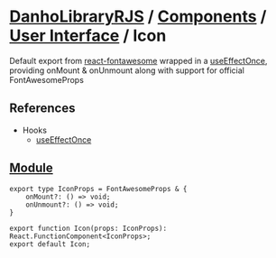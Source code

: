 # [DanhoLibraryRJS](../../index.md) / [Components](../index.md) / [User Interface](./index.md) / Icon
Default export from [react-fontawesome](https://github.com/FortAwesome/react-fontawesome) wrapped in a [useEffectOnce](../../Hooks/Effect/useEffectOnce.md), providing onMount & onUnmount along with support for official FontAwesomeProps

## References
* Hooks
    * [useEffectOnce](../../Hooks/Effect/useEffectOnce.md)

## [Module](../../../src/components/Icon.tsx)
```tsx
export type IconProps = FontAwesomeProps & {
    onMount?: () => void;
    onUnmount?: () => void;
}

export function Icon(props: IconProps): React.FunctionComponent<IconProps>;
export default Icon;
```